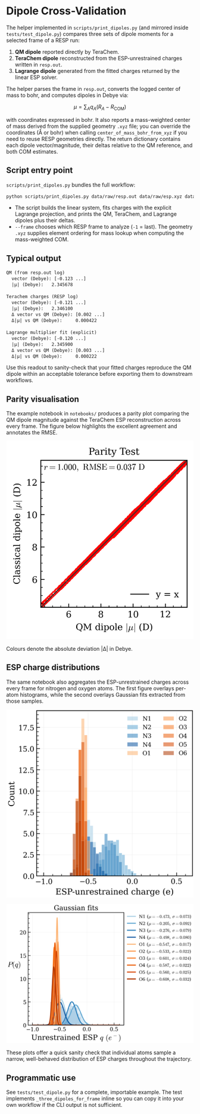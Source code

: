 # Dipole Cross-Validation

The helper implemented in `scripts/print_dipoles.py` (and mirrored inside `tests/test_dipole.py`) compares three sets of dipole moments for a selected frame of a RESP run:

1. **QM dipole** reported directly by TeraChem.
2. **TeraChem dipole** reconstructed from the ESP-unrestrained charges written in `resp.out`.
3. **Lagrange dipole** generated from the fitted charges returned by the linear ESP solver.

The helper parses the frame in `resp.out`, converts the logged center of mass to bohr, and computes dipoles in Debye via:

$$
\mu = \sum_A q_A (R_A - R_{\text{COM}})
$$

with coordinates expressed in bohr. It also reports a mass-weighted center of mass derived from the supplied geometry `.xyz` file; you can override the coordinates (Å or bohr) when calling `center_of_mass_bohr_from_xyz` if you need to reuse RESP geometries directly. The return dictionary contains each dipole vector/magnitude, their deltas relative to the QM reference, and both COM estimates.

## Script entry point

`scripts/print_dipoles.py` bundles the full workflow:

```bash
python scripts/print_dipoles.py data/raw/resp.out data/raw/esp.xyz data/raw/1.pose.xyz 78 --frame -1
```

- The script builds the linear system, fits charges with the explicit Lagrange projection, and prints the QM, TeraChem, and Lagrange dipoles plus their deltas.
- `--frame` chooses which RESP frame to analyze (`-1` = last). The geometry `.xyz` supplies element ordering for mass lookup when computing the mass-weighted COM.

## Typical output

```
QM (from resp.out log)
  vector (Debye): [-0.123 ...]
  |μ| (Debye):   2.345678

Terachem charges (RESP log)
  vector (Debye): [-0.121 ...]
  |μ| (Debye):   2.346100
  Δ vector vs QM (Debye): [0.002 ...]
  Δ|μ| vs QM (Debye):     0.000422

Lagrange multiplier fit (explicit)
  vector (Debye): [-0.120 ...]
  |μ| (Debye):   2.345900
  Δ vector vs QM (Debye): [0.003 ...]
  Δ|μ| vs QM (Debye):     0.000222
```

Use this readout to sanity-check that your fitted charges reproduce the QM dipole within an acceptable tolerance before exporting them to downstream workflows.

## Parity visualisation

The example notebook in `notebooks/` produces a parity plot comparing the QM dipole magnitude against the TeraChem ESP reconstruction across every frame. The figure below highlights the excellent agreement and annotates the RMSE.

![Parity plot of QM vs TeraChem dipole magnitudes](../img/parity_test.png)

Colours denote the absolute deviation |Δ| in Debye.

## ESP charge distributions

The same notebook also aggregates the ESP-unrestrained charges across every frame for nitrogen and oxygen atoms. The first figure overlays per-atom histograms, while the second overlays Gaussian fits extracted from those samples.

![Histograms of ESP-unrestrained charges for nitrogen and oxygen atoms](../img/raw_esp.png)

![Gaussian fits to ESP-unrestrained charge distributions](../img/gaussian_fits.png)

These plots offer a quick sanity check that individual atoms sample a narrow, well-behaved distribution of ESP charges throughout the trajectory.

## Programmatic use

See `tests/test_dipole.py` for a complete, importable example. The test implements `_three_dipoles_for_frame` inline so you can copy it into your own workflow if the CLI output is not sufficient.
